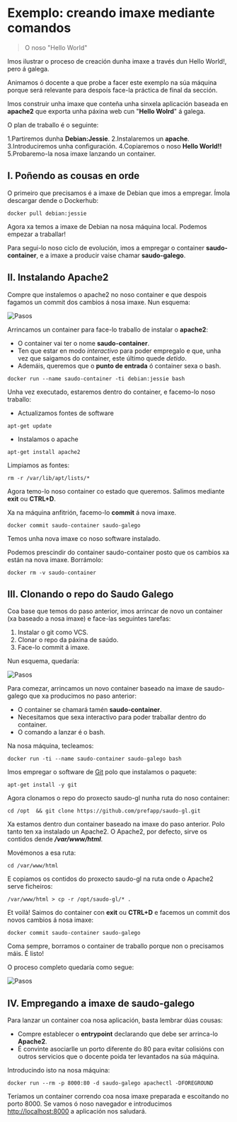 # Exemplo: creando imaxe mediante comandos

> O noso "Hello World"

Imos ilustrar o proceso de creación dunha imaxe a través dun Hello World!, pero á galega.

Animamos ó docente a que probe a facer este exemplo na súa máquina porque será relevante para despoís face-la práctica de final da sección.

Imos construir unha imaxe que conteña unha sinxela aplicación baseada en **apache2** que exporta unha páxina web cun "**Hello Wolrd**" á galega.

O plan de traballo é o seguinte:

1.Partiremos dunha **Debian:Jessie**.
2.Instalaremos un **apache**.
3.Introduciremos unha configuración.
4.Copiaremos o noso **Hello World!!**
5.Probaremo-la nosa imaxe lanzando un container.

## I. Poñendo as cousas en orde

O primeiro que precisamos é a imaxe de Debian que imos a empregar. Ímola descargar dende o Dockerhub:

```shell
docker pull debian:jessie
```

Agora xa temos a imaxe de Debian na nosa máquina local. Podemos empezar a traballar!

Para segui-lo noso ciclo de evolución, imos a empregar o container **saudo-container**, e a imaxe a producir vaise chamar **saudo-galego**.

## II. Instalando Apache2

Compre que instalemos o apache2 no noso container e que despois fagamos un commit dos cambios á nosa imaxe. Nun esquema:

![Pasos](./../_media/01_creacion_de_imaxes/imaxe_paso_1.png)

Arrincamos un container para face-lo traballo de instalar o **apache2**:

- O container vai ter o nome **saudo-container**.
- Ten que estar en modo *interactivo* para poder empregalo e que, unha vez que saigamos do container, este último quede *detido*. 
- Ademáis, queremos que o **punto de entrada** ó container sexa o bash.

```shell
docker run --name saudo-container -ti debian:jessie bash
```

Unha vez executado, estaremos dentro do container, e facemo-lo noso traballo:

- Actualizamos fontes de software

```shell
apt-get update
```

- Instalamos o apache

```shell
apt-get install apache2
```

Limpiamos as fontes:

```shell
rm -r /var/lib/apt/lists/*
```

Agora temo-lo noso container co estado que queremos. Salimos mediante **exit** ou **CTRL+D**.

Xa na máquina anfitrión, facemo-lo **commit** á nova imaxe.

```shell
docker commit saudo-container saudo-galego
```

Temos unha nova imaxe co noso software instalado.

Podemos prescindir do container saudo-container posto que os cambios xa están na nova imaxe. Borrámolo:

```shell
docker rm -v saudo-container
```

## III. Clonando o repo do Saudo Galego

Coa base que temos do paso anterior, imos arrincar de novo un container (xa baseado a nosa imaxe) e face-las seguintes tarefas:

1. Instalar o git como VCS.
2. Clonar o repo da páxina de saúdo.
3. Face-lo commit á imaxe.

Nun esquema, quedaría:

![Pasos](./../_media/01_creacion_de_imaxes/imaxe_paso_2.png)

Para comezar, arrincamos un novo container baseado na imaxe de saudo-galego que xa producimos no paso anterior:

- O container se chamará tamén **saudo-container**.
- Necesitamos que sexa interactivo para poder traballar dentro do container.
- O comando a lanzar é o bash.

Na nosa máquina, tecleamos:

```shell
docker run -ti --name saudo-container saudo-galego bash
```

Imos empregar o software de [Git](https://git-scm.com/) polo que instalamos o paquete:

```shell
apt-get install -y git
```

Agora clonamos o repo do proxecto saudo-gl nunha ruta do noso container:

```shell
cd /opt  && git clone https://github.com/prefapp/saudo-gl.git
```

Xa estamos dentro dun container baseado na imaxe do paso anterior. Polo tanto ten xa instalado un Apache2. O Apache2, por defecto, sirve os contidos dende _**/var/www/html**_.

Movémonos a esa ruta:

```shell
cd /var/www/html
```

E copiamos os contidos do proxecto saudo-gl na ruta onde o Apache2 serve ficheiros:

```shell
/var/www/html > cp -r /opt/saudo-gl/* . 
```

Et voilà! Saimos do container con **exit** ou **CTRL+D** e facemos un commit dos novos cambios á nosa imaxe:

```shell
docker commit saudo-container saudo-galego
```

Coma sempre, borramos o container de traballo porque non o precisamos máis. É listo!

O proceso completo quedaría como segue:

![Pasos](./../_media/01_creacion_de_imaxes/imaxe_pasos.png)

## IV. Empregando a imaxe de saudo-galego

Para lanzar un container coa nosa aplicación, basta lembrar dúas cousas:

- Compre establecer o **entrypoint** declarando que debe ser arrinca-lo **Apache2**.
- É convinte asociarlle un porto diferente do 80 para evitar colisións con outros servicios que o docente poida ter levantados na súa máquina.

Introducindo isto na nosa máquina:

```shell
docker run --rm -p 8000:80 -d saudo-galego apachectl -DFOREGROUND
```
Teríamos un container correndo coa nosa imaxe preparada e escoitando no porto 8000. Se vamos ó noso navegador e introducimos [http://localhost:8000](http://localhost:8000) a aplicación nos saludará.
